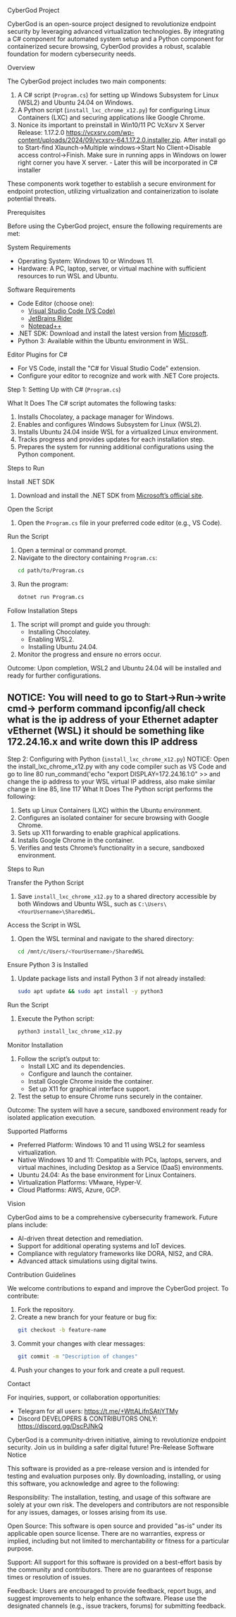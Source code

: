  CyberGod Project 

CyberGod is an open-source project designed to revolutionize endpoint security by leveraging advanced virtualization technologies. By integrating a C# component for automated system setup and a Python component for containerized secure browsing, CyberGod provides a robust, scalable foundation for modern cybersecurity needs.

Overview

The CyberGod project includes two main components:
1. A C# script (`Program.cs`) for setting up Windows Subsystem for Linux (WSL2) and Ubuntu 24.04 on Windows.
2. A Python script (`install_lxc_chrome_x12.py`) for configuring Linux Containers (LXC) and securing applications like Google Chrome.
3. Nonice its important to preinstall in Win10/11 PC VcXsrv X Server Release: 1.17.2.0 https://vcxsrv.com/wp-content/uploads/2024/09/vcxsrv-64.1.17.2.0.installer.zip. After install go to Start-find Xlaunch->Multiple windows->Start No Client->Disable access control->Finish. Make sure in running apps in Windows on lower right corner you have X server. - Later this will be incorporated in C# installer

These components work together to establish a secure environment for endpoint protection, utilizing virtualization and containerization to isolate potential threats.

Prerequisites

Before using the CyberGod project, ensure the following requirements are met:

System Requirements
- Operating System: Windows 10 or Windows 11.
- Hardware: A PC, laptop, server, or virtual machine with sufficient resources to run WSL and Ubuntu.

Software Requirements
- Code Editor (choose one):
  - [Visual Studio Code (VS Code)](https://code.visualstudio.com/)
  - [JetBrains Rider](https://www.jetbrains.com/rider/)
  - [Notepad++](https://notepad-plus-plus.org/)
- .NET SDK: Download and install the latest version from [Microsoft](https://dotnet.microsoft.com/download).
- Python 3: Available within the Ubuntu environment in WSL.

Editor Plugins for C#
- For VS Code, install the "C# for Visual Studio Code" extension.
- Configure your editor to recognize and work with .NET Core projects.

Step 1: Setting Up with C# (`Program.cs`)

What It Does
The C# script automates the following tasks:
1. Installs Chocolatey, a package manager for Windows.
2. Enables and configures Windows Subsystem for Linux (WSL2).
3. Installs Ubuntu 24.04 inside WSL for a virtualized Linux environment.
4. Tracks progress and provides updates for each installation step.
5. Prepares the system for running additional configurations using the Python component.

Steps to Run

Install .NET SDK
1. Download and install the .NET SDK from [Microsoft’s official site](https://dotnet.microsoft.com/download).

Open the Script
1. Open the `Program.cs` file in your preferred code editor (e.g., VS Code).

Run the Script
1. Open a terminal or command prompt.
2. Navigate to the directory containing `Program.cs`:
   ```bash
   cd path/to/Program.cs
   ```
3. Run the program:
   ```bash
   dotnet run Program.cs
   ```

Follow Installation Steps
1. The script will prompt and guide you through:
   - Installing Chocolatey.
   - Enabling WSL2.
   - Installing Ubuntu 24.04.
2. Monitor the progress and ensure no errors occur.

Outcome: Upon completion, WSL2 and Ubuntu 24.04 will be installed and ready for further configurations.

NOTICE: You will need to go to Start->Run->write cmd-> perform command ipconfig/all check what is the ip address of your Ethernet adapter vEthernet (WSL) it should be something like 172.24.16.x and write down this IP address
---

Step 2: Configuring with Python (`install_lxc_chrome_x12.py`)
NOTICE: Open the install_lxc_chrome_x12.py with any code compiler such as VS Code and go to line 80 run_command('echo "export DISPLAY=172.24.16.1:0" >> and change the ip address to your WSL virtual IP address, also make similar change in line 85, line 117
What It Does
The Python script performs the following:
1. Sets up Linux Containers (LXC) within the Ubuntu environment.
2. Configures an isolated container for secure browsing with Google Chrome.
3. Sets up X11 forwarding to enable graphical applications.
4. Installs Google Chrome in the container.
5. Verifies and tests Chrome’s functionality in a secure, sandboxed environment.

Steps to Run

Transfer the Python Script
1. Save `install_lxc_chrome_x12.py` to a shared directory accessible by both Windows and Ubuntu WSL, such as `C:\Users\<YourUsername>\SharedWSL`.

Access the Script in WSL
1. Open the WSL terminal and navigate to the shared directory:
   ```bash
   cd /mnt/c/Users/<YourUsername>/SharedWSL
   ```

Ensure Python 3 is Installed
1. Update package lists and install Python 3 if not already installed:
   ```bash
   sudo apt update && sudo apt install -y python3
   ```

Run the Script
1. Execute the Python script:
   ```bash
   python3 install_lxc_chrome_x12.py
   ```

Monitor Installation
1. Follow the script’s output to:
   - Install LXC and its dependencies.
   - Configure and launch the container.
   - Install Google Chrome inside the container.
   - Set up X11 for graphical interface support.
2. Test the setup to ensure Chrome runs securely in the container.

Outcome: The system will have a secure, sandboxed environment ready for isolated application execution.

Supported Platforms

- Preferred Platform: Windows 10 and 11 using WSL2 for seamless virtualization.
- Native Windows 10 and 11: Compatible with PCs, laptops, servers, and virtual machines, including Desktop as a Service (DaaS) environments.
- Ubuntu 24.04: As the base environment for Linux Containers.
- Virtualization Platforms: VMware, Hyper-V.
- Cloud Platforms: AWS, Azure, GCP.

Vision

CyberGod aims to be a comprehensive cybersecurity framework. Future plans include:
- AI-driven threat detection and remediation.
- Support for additional operating systems and IoT devices.
- Compliance with regulatory frameworks like DORA, NIS2, and CRA.
- Advanced attack simulations using digital twins.

Contribution Guidelines

We welcome contributions to expand and improve the CyberGod project. To contribute:
1. Fork the repository.
2. Create a new branch for your feature or bug fix:
   ```bash
   git checkout -b feature-name
   ```
3. Commit your changes with clear messages:
   ```bash
   git commit -m "Description of changes"
   ```
4. Push your changes to your fork and create a pull request.

Contact

For inquiries, support, or collaboration opportunities:
- Telegram for all users: https://t.me/+WttALifnSAtjYTMy
- Discord DEVELOPERS & CONTRIBUTORS ONLY: https://discord.gg/DscPJNkQ 

CyberGod is a community-driven initiative, aiming to revolutionize endpoint security. Join us in building a safer digital future!
Pre-Release Software Notice

This software is provided as a pre-release version and is intended for testing and evaluation purposes only. By downloading, installing, or using this software, you acknowledge and agree to the following:

Responsibility: The installation, testing, and usage of this software are solely at your own risk. The developers and contributors are not responsible for any issues, damages, or losses arising from its use.

Open Source: This software is open source and provided "as-is" under its applicable open source license. There are no warranties, express or implied, including but not limited to merchantability or fitness for a particular purpose.

Support: All support for this software is provided on a best-effort basis by the community and contributors. There are no guarantees of response times or resolution of issues.

Feedback: Users are encouraged to provide feedback, report bugs, and suggest improvements to help enhance the software. Please use the designated channels (e.g., issue trackers, forums) for submitting feedback.

